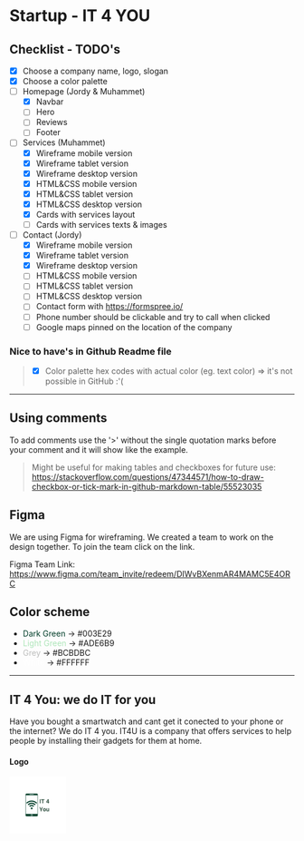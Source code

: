 # Startup - IT 4 YOU

## Checklist - TODO's

- [x] Choose a company name, logo, slogan
- [x] Choose a color palette
- [ ] Homepage (Jordy & Muhammet)
  - [x] Navbar
  - [ ] Hero
  - [ ] Reviews
  - [ ] Footer
- [ ] Services (Muhammet)
  - [x] Wireframe mobile version
  - [x] Wireframe tablet version
  - [x] Wireframe desktop version
  - [x] HTML&CSS mobile version
  - [x] HTML&CSS tablet version
  - [x] HTML&CSS desktop version
  - [x] Cards with services layout
  - [ ] Cards with services texts & images
- [ ] Contact (Jordy)
  - [x] Wireframe mobile version
  - [x] Wireframe tablet version
  - [x] Wireframe desktop version
  - [ ] HTML&CSS mobile version
  - [ ] HTML&CSS tablet version
  - [ ] HTML&CSS desktop version
  - [ ] Contact form with <https://formspree.io/>
  - [ ] Phone number should be clickable and try to call when clicked
  - [ ] Google maps pinned on the location of the company

### Nice to have's in Github Readme file

> - [x] Color palette hex codes with actual color (eg. text color) => it's not possible in GitHub :'(

<!-- This --- is used for drawing a horizontal line (seperator) -->
---

## Using comments

To add comments use the '>' without the single quotation marks before your comment and it will show like the example.

> Might be useful for making tables and checkboxes for future use: <https://stackoverflow.com/questions/47344571/how-to-draw-checkbox-or-tick-mark-in-github-markdown-table/55523035>

## Figma

We are using Figma for wireframing. We created a team to work on the design together.
To join the team click on the link.

Figma Team Link: <https://www.figma.com/team_invite/redeem/DIWvBXenmAR4MAMC5E4ORC>

## Color scheme

- <span style="color: #003E29;">Dark Green</span> -> #003E29
- <span style="color: #ADE6B9;">Light Green</span> -> #ADE6B9
- <span style="color: #BCBDBC;">Grey</span> -> #BCBDBC
- <span style="color: #FFFFFF;">White</span> -> #FFFFFF

---

## IT 4 You: we do IT for you

Have you bought a smartwatch and cant get it conected to your phone or the internet? We do IT 4 you.
IT4U is a company that offers services to help people by installing their gadgets for them at home.

#### Logo

<img src="images/LogoNav.png" width="100" height="100" alt="IT4You-logo">
